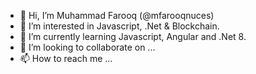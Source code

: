 - 👋 Hi, I’m Muhammad Farooq (@mfarooqnuces)
- 👀 I’m interested in Javascript, .Net & Blockchain.
- 🌱 I’m currently learning Javascript, Angular and .Net 8.
- 💞️ I’m looking to collaborate on ...
- 📫 How to reach me ...

<!---
mfarooqnuces/mfarooqnuces is a ✨ special ✨ repository because its `README.md` (this file) appears on your GitHub profile.
You can click the Preview link to take a look at your changes.
--->
